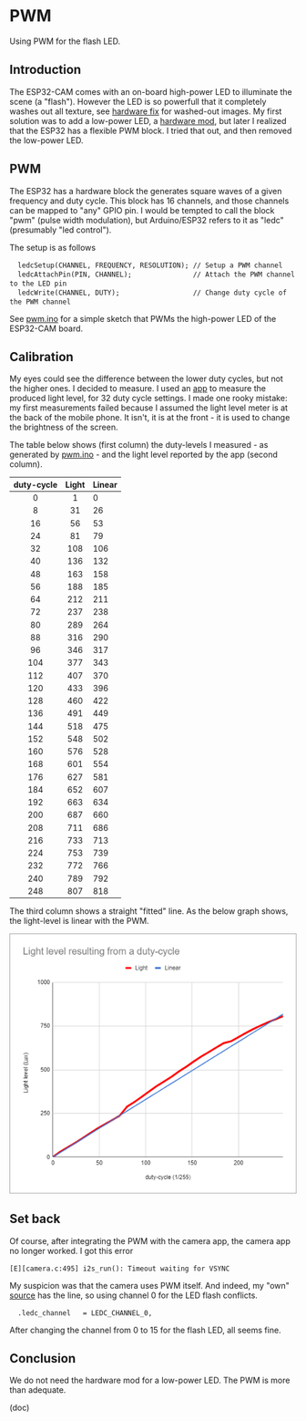 # PWM

Using PWM for the flash LED.

## Introduction

The ESP32-CAM comes with an on-board high-power LED to illuminate the scene (a "flash").
However the LED is so powerfull that it completely washes out all texture, see [hardware fix](../hwmods) for washed-out images.
My first solution was to add a low-power LED, a [hardware mod](../hwmods), but later I realized that the ESP32
has a flexible PWM block. I tried that out, and then removed the low-power LED.

## PWM

The ESP32 has a hardware block the generates square waves of a given frequency and duty cycle.
This block has 16 channels, and those channels can be mapped to "any" GPIO pin.
I would be tempted to call the block "pwm" (pulse width modulation), but Arduino/ESP32 refers to it
as "ledc" (presumably "led control").

The setup is as follows

```
  ledcSetup(CHANNEL, FREQUENCY, RESOLUTION); // Setup a PWM channel
  ledcAttachPin(PIN, CHANNEL);               // Attach the PWM channel to the LED pin
  ledcWrite(CHANNEL, DUTY);                  // Change duty cycle of the PWM channel
```

See [pwm.ino](pwm.ino) for a simple sketch that PWMs the high-power LED of the ESP32-CAM board.

## Calibration

My eyes could see the difference between the lower duty cycles, but not the higher ones.
I decided to measure. I used an [app](https://play.google.com/store/apps/details?id=com.pardel.photometer)
to measure the produced light level, for 32 duty cycle settings.
I made one rooky mistake: my first measurements failed because I assumed the light level meter is at the back of the mobile phone.
It isn't, it is at the front - it is used to change the brightness of the screen.

The table below shows (first column) the duty-levels I measured - as generated by [pwm.ino](pwm.ino) -
and the light level reported by the app (second column). 

  | duty-cycle | Light | Linear |
  |:----------:|:-----:|:-------|
  |       0    |    1  |     0  |
  |       8    |   31  |    26  |
  |      16    |   56  |    53  |
  |      24    |   81  |    79  |
  |      32    |  108  |   106  |
  |      40    |  136  |   132  |
  |      48    |  163  |   158  |
  |      56    |  188  |   185  |
  |      64    |  212  |   211  |
  |      72    |  237  |   238  |
  |      80    |  289  |   264  |
  |      88    |  316  |   290  |
  |      96    |  346  |   317  |
  |     104    |  377  |   343  |
  |     112    |  407  |   370  |
  |     120    |  433  |   396  |
  |     128    |  460  |   422  |
  |     136    |  491  |   449  |
  |     144    |  518  |   475  |
  |     152    |  548  |   502  |
  |     160    |  576  |   528  |
  |     168    |  601  |   554  |
  |     176    |  627  |   581  |
  |     184    |  652  |   607  |
  |     192    |  663  |   634  |
  |     200    |  687  |   660  |
  |     208    |  711  |   686  |
  |     216    |  733  |   713  |
  |     224    |  753  |   739  |
  |     232    |  772  |   766  |
  |     240    |  789  |   792  |
  |     248    |  807  |   818  |

The third column shows a straight "fitted" line. As the below graph shows, the light-level is linear with the PWM.

![Graph](graph.png)

## Set back

Of course, after integrating the PWM with the camera app, the camera app no longer worked.
I got this error
```
[E][camera.c:495] i2s_run(): Timeout waiting for VSYNC
```

My suspicion was that the camera uses PWM itself.
And indeed, my "own" [source]("../esp32cam-cmd/cammodel.h") has the line, so using channel 0 for the LED flash conflicts.
```
  .ledc_channel   = LEDC_CHANNEL_0,
```

After changing the channel from 0 to 15 for the flash LED, all seems fine.


## Conclusion

We do not need the hardware mod for a low-power LED.
The PWM is more than adequate.

(doc)
